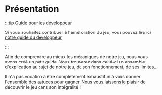 # Présentation

:::tip Guide pour les développeur

Si vous souhaitez contribuer à l'amélioration du jeu, vous pouvez lire ici [notre guide du développeur](../guides/dev/)

:::

Afin de comprendre au mieux les mécaniques de notre jeu, nous vous avons créé un petit guide. Vous trouverez dans celui-ci un ensemble d'explication au sujet de notre jeu, de son fonctionnement, de ses limites...

Il n'a pas vocation à être complètement exhaustif ni à vous donner l'ensemble des astuces pour gagner. Nous vous laissons le plaisir de découvrir le jeu dans son intégralité !
